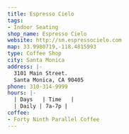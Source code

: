 ```yaml
---
title: Espresso Cielo
tags:
- Indoor Seating
shop_name: Espresso Cielo
website: http://sm.espressocielo.com
map: 33.9980719,-118.4815993
type: Coffee Shop
city: Santa Monica
address: |-
  3101 Main Street.
  Santa Monica, CA 90405
phone: 310-314-9999
hours: |-
  | Days   | Time   |
  | Daily | 7a-7p |
coffee:
- Forty Ninth Parallel Coffee
---
```

